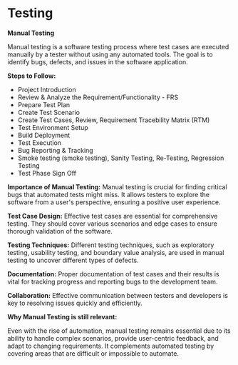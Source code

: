 # Testing

**Manual Testing**

Manual testing is a software testing process where test cases are executed manually by a tester without using any automated tools. The goal is to identify bugs, defects, and issues in the software application.

**Steps to Follow:**

* Project Introduction
* Review & Analyze the Requirement/Functionality - FRS
* Prepare Test Plan
* Create Test Scenario
* Create Test Cases, Review, Requirement Tracebility Matrix (RTM)
* Test Environment Setup
* Build Deployment
* Test Execution
* Bug Reporting & Tracking
* Smoke testing (smoke testing), Sanity Testing, Re-Testing, Regression Testing
* Test Phase Sign Off


 **Importance of Manual Testing:**  Manual testing is crucial for finding critical bugs that automated tests might miss. It allows testers to explore the software from a user's perspective, ensuring a positive user experience.

 **Test Case Design:**  Effective test cases are essential for comprehensive testing.  They should cover various scenarios and edge cases to ensure thorough validation of the software.

 **Testing Techniques:** Different testing techniques, such as exploratory testing, usability testing, and boundary value analysis, are used in manual testing to uncover different types of defects.

 **Documentation:**  Proper documentation of test cases and their results is vital for tracking progress and reporting bugs to the development team.
 
 **Collaboration:**  Effective communication between testers and developers is key to resolving issues quickly and efficiently.

**Why Manual Testing is still relevant:**

Even with the rise of automation, manual testing remains essential due to its ability to handle complex scenarios, provide user-centric feedback, and adapt to changing requirements.  It complements automated testing by covering areas that are difficult or impossible to automate.
